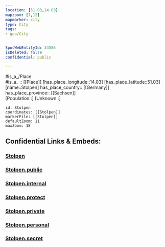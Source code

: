 ```yaml
---
location: [51.03,14.03] 
mapzoom: [7,12] 
mapmarker: city 
type: City
tags:
- geo/City


SpocWebEntityId: 34586
isDeleted: false
confidential: public

---
```

#is_a_/Place  
#is_a_ :: [[Place]] 
[has_place_longitude::14.03] 
[has_place_latitude::51.03] 
[name::Stolpen] 
has_place_country:: [[Germany]]  
has_place_province:: [[Sachsen]]  
[Population::] 
[Unknown::] 


```leaflet
id: Stolpen
coordinates: [[Stolpen]] 
markerFile: [[Stolpen]] 
defaultZoom: 11 
maxZoom: 18
```


## Confidential Links & Embeds: 

### [Stolpen](/_Standards/Earth/Continent/Europe/Europe~Central/Germany/Germany~East/Sachsen/counties~Sachsen/Sächsische_Schweiz-Osterzgebirge/cities~SOE/Stolpen.md) 

### [Stolpen.public](/_public/Earth/Continent/Europe/Europe~Central/Germany/Germany~East/Sachsen/counties~Sachsen/Sächsische_Schweiz-Osterzgebirge/cities~SOE/Stolpen.public.md) 

### [Stolpen.internal](/_internal/Earth/Continent/Europe/Europe~Central/Germany/Germany~East/Sachsen/counties~Sachsen/Sächsische_Schweiz-Osterzgebirge/cities~SOE/Stolpen.internal.md) 

### [Stolpen.protect](/_protect/Earth/Continent/Europe/Europe~Central/Germany/Germany~East/Sachsen/counties~Sachsen/Sächsische_Schweiz-Osterzgebirge/cities~SOE/Stolpen.protect.md) 

### [Stolpen.private](/_private/Earth/Continent/Europe/Europe~Central/Germany/Germany~East/Sachsen/counties~Sachsen/Sächsische_Schweiz-Osterzgebirge/cities~SOE/Stolpen.private.md) 

### [Stolpen.personal](/_personal/Earth/Continent/Europe/Europe~Central/Germany/Germany~East/Sachsen/counties~Sachsen/Sächsische_Schweiz-Osterzgebirge/cities~SOE/Stolpen.personal.md) 

### [Stolpen.secret](/_secret/Earth/Continent/Europe/Europe~Central/Germany/Germany~East/Sachsen/counties~Sachsen/Sächsische_Schweiz-Osterzgebirge/cities~SOE/Stolpen.secret.md)

